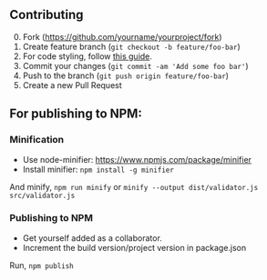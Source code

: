 ## Contributing

0. Fork (<https://github.com/yourname/yourproject/fork>)
1. Create feature branch (`git checkout -b feature/foo-bar`)
2. For code styling, follow [this guide](https://google.github.io/styleguide/jsguide.html).
3. Commit your changes (`git commit -am 'Add some foo bar'`)
4. Push to the branch (`git push origin feature/foo-bar`)
5. Create a new Pull Request


## For publishing to NPM:

### Minification
 - Use node-minifier: https://www.npmjs.com/package/minifier
 - Install minifier: `npm install -g minifier`

And minify, `npm run minify` or `minify --output dist/validator.js src/validator.js`


### Publishing to NPM
 - Get yourself added as a collaborator.
 - Increment the build version/project version in package.json

Run, `npm publish`
